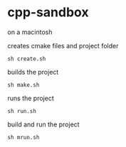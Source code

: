 # cpp-sandbox

on a macintosh

creates cmake files and project folder
```
sh create.sh
```

builds the project
```
sh make.sh
```

runs the project
```
sh run.sh
```

build and run the project
```
sh mrun.sh
```
